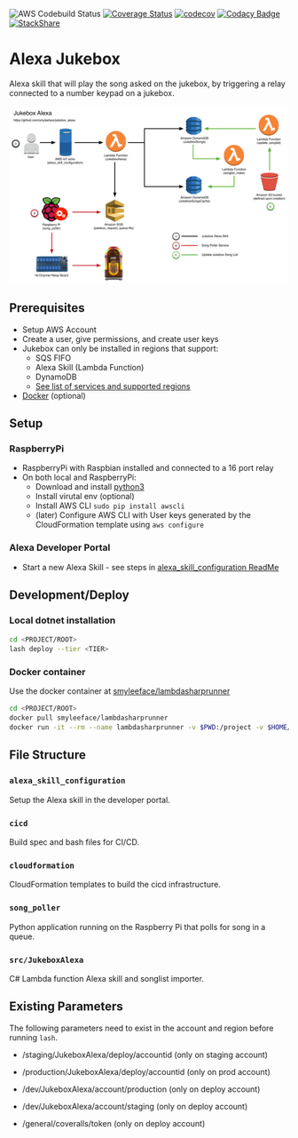 ![AWS Codebuild Status](https://codebuild.us-west-2.amazonaws.com/badges?uuid=eyJlbmNyeXB0ZWREYXRhIjoiaXlCTjg1bTFCMDlyRjhaWWRkT3BET0RsbVo5UEVXMkpxNnBMd0tvQk1SNEwzbnlSV2dCR0RTYTZyR2lWSmtLQnY5MndybzBWUFBHYUpyTFByNStCei9rPSIsIml2UGFyYW1ldGVyU3BlYyI6Im5MK2VLb0FQaGhjU21hTkkiLCJtYXRlcmlhbFNldFNlcmlhbCI6MX0%3D&branch=master)
[![Coverage Status](https://coveralls.io/repos/github/smyleeface/JukeboxAlexa/badge.svg?branch=master)](https://coveralls.io/github/smyleeface/JukeboxAlexa?branch=master)
[![codecov](https://codecov.io/gh/smyleeface/JukeboxAlexa/branch/master/graph/badge.svg)](https://codecov.io/gh/smyleeface/JukeboxAlexa)
[![Codacy Badge](https://api.codacy.com/project/badge/Grade/718db1a14d7643de8ad8f4e035d961dc)](https://www.codacy.com/app/smyleeface/JukeboxAlexa?utm_source=github.com&amp;utm_medium=referral&amp;utm_content=smyleeface/JukeboxAlexa&amp;utm_campaign=Badge_Grade)
[![StackShare](https://img.shields.io/badge/tech-stack-0690fa.svg?style=flat)](https://stackshare.io/smyleeface/jukeboxalexa)

Alexa Jukebox
=============
Alexa skill that will play the song asked on the jukebox, by triggering a relay connected to a number keypad on a jukebox.

![Alexa Jukebox workflow diagram](images/jukebox_diagram.png "Alexa Jukebox workflow diagram")

## Prerequisites
* Setup AWS Account
* Create a user, give permissions, and create user keys
* Jukebox can only be installed in regions that support:
    * SQS FIFO
    * Alexa Skill (Lambda Function)
    * DynamoDB
    * [See list of services and supported regions](https://aws.amazon.com/about-aws/global-infrastructure/regional-product-services/)
* [Docker](https://docker.com/) (optional)

## Setup

### RaspberryPi

* RaspberryPi with Raspbian installed and connected to a 16 port relay
* On both local and RaspberryPi: 
    * Download and install [python3](https://www.python.org/downloads/)
    * Install virutal env (optional)
    * Install AWS CLI `sudo pip install awscli`
    * (later) Configure AWS CLI with User keys generated by the CloudFormation template using `aws configure`

### Alexa Developer Portal

* Start a new Alexa Skill - see steps in [alexa_skill_configuration ReadMe](alexa_skill_configuration/ReadMe.md)

## Development/Deploy

### Local dotnet installation

```bash
cd <PROJECT/ROOT>
lash deploy --tier <TIER>
```

### Docker container

Use the docker container at [smyleeface/lambdasharprunner](https://hub.docker.com/r/smyleeface/lambdasharprunner/)

```bash
cd <PROJECT/ROOT>
docker pull smyleeface/lambdasharprunner
docker run -it --rm --name lambdasharprunner -v $PWD:/project -v $HOME/.aws:/root/.aws smyleeface/lambdasharprunner:latest /bin/bash lash deploy --tier <TIER>
```

## File Structure

### `alexa_skill_configuration`

Setup the Alexa skill in the developer portal.

### `cicd`

Build spec and bash files for CI/CD.

### `cloudformation`

CloudFormation templates to build the cicd infrastructure.

### `song_poller`

Python application running on the Raspberry Pi that polls for song in a queue. 

### `src/JukeboxAlexa`

C# Lambda function Alexa skill and songlist importer.


## Existing Parameters

The following parameters need to exist in the account and region before running `lash`.

* /staging/JukeboxAlexa/deploy/accountid (only on staging account)

* /production/JukeboxAlexa/deploy/accountid (only on prod account)

* /dev/JukeboxAlexa/account/production (only on deploy account)
* /dev/JukeboxAlexa/account/staging (only on deploy account)
* /general/coveralls/token (only on deploy account)


